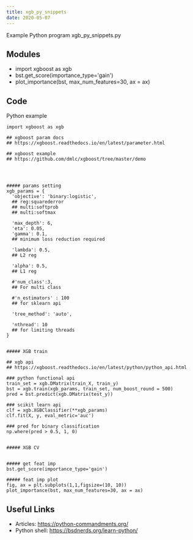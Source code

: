```yaml
---
title: xgb_py_snippets
date: 2020-05-07
---
```

Example Python program xgb_py_snippets.py

## Modules

* import xgboost as xgb
* bst.get_score(importance_type='gain')
* plot_importance(bst, max_num_features=30, ax = ax)

## Code

Python example

    import xgboost as xgb
    
    ## xgboost param docs 
    ## https://xgboost.readthedocs.io/en/latest/parameter.html
    
    ## xgboost example
    ## https://github.com/dmlc/xgboost/tree/master/demo
    
    
    
    
    ##### params setting
    xgb_params = {
      'objective': 'binary:logistic',
      ## reg:squarederror
      ## multi:softprob
      ## multi:softmax
      
      'max_depth': 6,
      'eta': 0.05,
      'gamma': 0.1,
      ## minimum loss reduction required
      
      'lambda': 0.5,
      ## L2 reg
      
      'alpha': 0.5,
      ## L1 reg 
      
      #'num_class':3, 
      ## For multi class
      
      #'n_estimators' : 100
      ## for sklearn api
       
      'tree_method': 'auto',
      
      'nthread': 10
      ## for limiting threads
    }
    
    
    ##### XGB train
    
    ## xgb api
    ## https://xgboost.readthedocs.io/en/latest/python/python_api.html
    
    ### python functional api
    train_set = xgb.DMatrix(train_X, train_y)
    bst = xgb.train(xgb_params, train_set, num_boost_round = 500)
    pred = bst.predict(xgb.DMatrix(test_y))
    
    ### scikit learn api
    clf = xgb.XGBClassifier(**xgb_params)
    clf.fit(X, y, eval_metric='auc')
    
    ### pred for binary classification
    np.where(pred > 0.5, 1, 0)
    
    
    ##### XGB CV
    
    
    ##### get feat imp
    bst.get_score(importance_type='gain')
    
    ##### feat imp plot 
    fig, ax = plt.subplots(1,1,figsize=(10, 10))
    plot_importance(bst, max_num_features=30, ax = ax)
    

## Useful Links

- Articles: https://python-commandments.org/
- Python shell: https://bsdnerds.org/learn-python/

